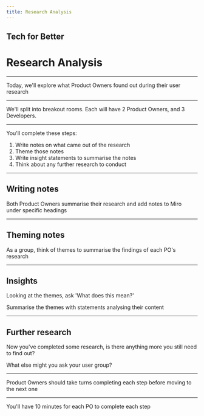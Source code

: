 ```yaml
---
title: Research Analysis
---
```


## Tech for Better

# Research Analysis

---

Today, we'll explore what Product Owners found out during their user research

---

We'll split into breakout rooms. Each will have 2 Product Owners, and 3 Developers.

---

You'll complete these steps:

1. Write notes on what came out of the research
1. Theme those notes
1. Write insight statements to summarise the notes
1. Think about any further research to conduct

---

## Writing notes

Both Product Owners summarise their research and add notes to Miro under specific headings

---

## Theming notes

As a group, think of themes to summarise the findings of each PO's research

---

## Insights

Looking at the themes, ask 'What does this mean?'

Summarise the themes with statements analysing their content

---

## Further research

Now you've completed some research, is there anything more you still need to find out?

What else might you ask your user group?

---

Product Owners should take turns completing each step before moving to the next one

---

You'll have 10 minutes for each PO to complete each step

